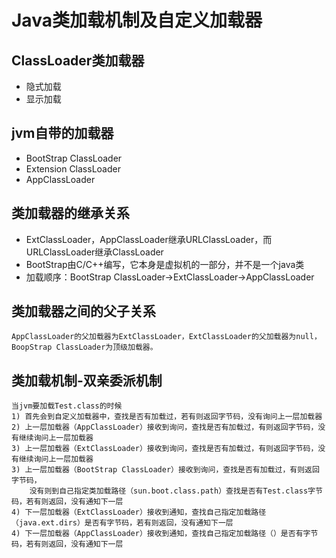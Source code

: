 # Java类加载机制及自定义加载器
## ClassLoader类加载器
- 隐式加载
- 显示加载
## jvm自带的加载器
- BootStrap ClassLoader
- Extension ClassLoader
- AppClassLoader
## 类加载器的继承关系
- ExtClassLoader，AppClassLoader继承URLClassLoader，而URLClassLoader继承ClassLoader
- BootStrap由C/C++编写，它本身是虚拟机的一部分，并不是一个java类
- 加载顺序：BootStrap ClassLoader->ExtClassLoader->AppClassLoader
## 类加载器之间的父子关系
    AppClassLoader的父加载器为ExtClassLoader，ExtClassLoader的父加载器为null，BoopStrap ClassLoader为顶级加载器。
## 类加载机制-双亲委派机制
    当jvm要加载Test.class的时候
    1) 首先会到自定义加载器中，查找是否有加载过，若有则返回字节码，没有询问上一层加载器
    2) 上一层加载器（AppClassLoader）接收到询问，查找是否有加载过，有则返回字节码，没有继续询问上一层加载器
    3) 上一层加载器（ExtClassLoader）接收到询问，查找是否有加载过，有则返回字节码，没有继续询问上一层加载器
    3) 上一层加载器（BootStrap ClassLoader）接收到询问，查找是否有加载过，有则返回字节码，
        没有则到自己指定类加载路径（sun.boot.class.path）查找是否有Test.class字节码，若有则返回，没有通知下一层
    4) 下一层加载器（ExtClassLoader）接收到通知，查找自己指定加载路径（java.ext.dirs）是否有字节码，若有则返回，没有通知下一层
    4) 下一层加载器（AppClassLoader）接收到通知，查找自己指定加载路径（）是否有字节码，若有则返回，没有通知下一层